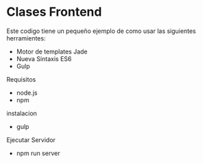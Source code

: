 <h1>Clases Frontend</h1>

Este codigo tiene un pequeño ejemplo de como usar las siguientes herramientes:
- Motor de templates Jade
- Nueva Sintaxis ES6
- Gulp

Requisitos

- node.js
- npm

instalacion

- gulp

Ejecutar Servidor

- npm run server
